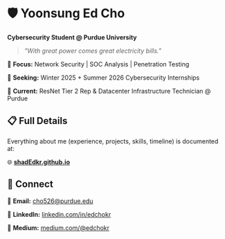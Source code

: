 # 🛡️ Yoonsung Ed Cho
**Cybersecurity Student @ Purdue University**

> *"With great power comes great electricity bills."*

🔐 **Focus:** Network Security | SOC Analysis | Penetration Testing

🎯 **Seeking:** Winter 2025 + Summer 2026 Cybersecurity Internships

💼 **Current:** ResNet Tier 2 Rep & Datacenter Infrastructure Technician @ Purdue

## 📋 Full Details
Everything about me (experience, projects, skills, timeline) is documented at:

🌐 **[shadEdkr.github.io](https://github.com/shadEdkr/shadEdkr.github.io)**

## 🤝 Connect

📧 **Email:** cho526@purdue.edu

💼 **LinkedIn:** [linkedin.com/in/edchokr](https://linkedin.com/in/edchokr/)

📝 **Medium:** [medium.com/@edchokr](https://medium.com/@edchokr)
